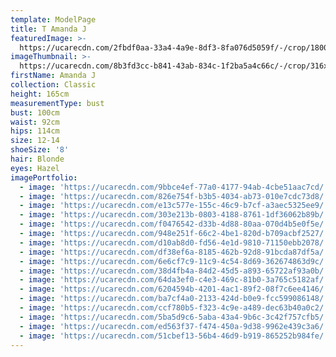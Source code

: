 ```yaml
---
template: ModelPage
title: T Amanda J
featuredImage: >-
  https://ucarecdn.com/2fbdf0aa-33a4-4a9e-8df3-8fa076d5059f/-/crop/1800x939/0,67/-/preview/
imageThumbnail: >-
  https://ucarecdn.com/8b3fd3cc-b841-43ab-834c-1f2ba5a4c66c/-/crop/316x438/373,529/-/preview/
firstName: Amanda J
collection: Classic
height: 165cm
measurementType: bust
bust: 100cm
waist: 92cm
hips: 114cm
size: 12-14
shoeSize: '8'
hair: Blonde
eyes: Hazel
imagePortfolio:
  - image: 'https://ucarecdn.com/9bbce4ef-77a0-4177-94ab-4cbe51aac7cd/'
  - image: 'https://ucarecdn.com/826e754f-b3b5-4034-ab73-010e7cdc73d8/'
  - image: 'https://ucarecdn.com/e13c577e-155c-46c9-b7cf-a3aec5325ee9/'
  - image: 'https://ucarecdn.com/303e213b-0803-4188-8761-1df36062b89b/'
  - image: 'https://ucarecdn.com/f0476542-d33b-4d88-80aa-070d4b5e0f5e/'
  - image: 'https://ucarecdn.com/948e251f-66c2-4be1-820d-b709acbf2527/'
  - image: 'https://ucarecdn.com/d10ab8d0-fd56-4e1d-9810-71150ebb2078/'
  - image: 'https://ucarecdn.com/df38ef6a-8185-462b-92d8-91bcda87df5a/'
  - image: 'https://ucarecdn.com/6e6cf7c9-11c9-4c54-8d69-362674863d9c/'
  - image: 'https://ucarecdn.com/38d4fb4a-84d2-45d5-a893-65722af93a0b/'
  - image: 'https://ucarecdn.com/64da3ef0-c4e3-469c-81b0-3a765c5182af/'
  - image: 'https://ucarecdn.com/6204594b-4201-4ac1-89f2-08f7c6ee4146/'
  - image: 'https://ucarecdn.com/ba7cf4a0-2133-424d-b0e9-fcc599086148/'
  - image: 'https://ucarecdn.com/ccf780b5-f323-4c9e-a489-dec63b40a0c2/'
  - image: 'https://ucarecdn.com/5ba5d9c6-5aba-43a4-9b6c-3c42f757cfb5/'
  - image: 'https://ucarecdn.com/ed563f37-f474-450a-9d38-9962e439c3a6/'
  - image: 'https://ucarecdn.com/51cbef13-56b4-46d9-b919-865252b984fe/'
---
```


